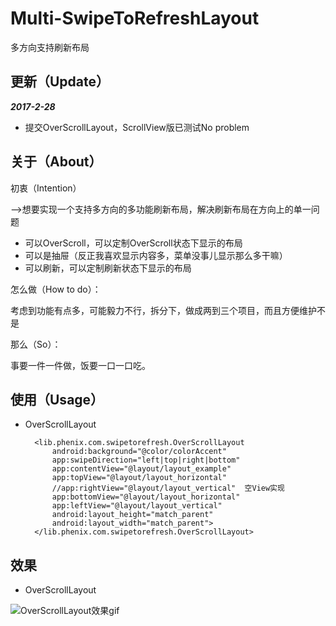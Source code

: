 # Multi-SwipeToRefreshLayout
多方向支持刷新布局

## 更新（Update）
_**2017-2-28**_
 * 提交OverScrollLayout，ScrollView版已测试No problem



## 关于（About）
初衷（Intention）

-->想要实现一个支持多方向的多功能刷新布局，解决刷新布局在方向上的单一问题
  * 可以OverScroll，可以定制OverScroll状态下显示的布局
  * 可以是抽屉（反正我喜欢显示内容多，菜单没事儿显示那么多干嘛）
  * 可以刷新，可以定制刷新状态下显示的布局

怎么做（How to do）：

考虑到功能有点多，可能毅力不行，拆分下，做成两到三个项目，而且方便维护不是

那么（So）：

事要一件一件做，饭要一口一口吃。


## 使用（Usage）

* OverScrollLayout

        <lib.phenix.com.swipetorefresh.OverScrollLayout
            android:background="@color/colorAccent"
            app:swipeDirection="left|top|right|bottom"
            app:contentView="@layout/layout_example"
            app:topView="@layout/layout_horizontal"
            //app:rightView="@layout/layout_vertical"  空View实现
            app:bottomView="@layout/layout_horizontal"
            app:leftView="@layout/layout_vertical"
            android:layout_height="match_parent"
            android:layout_width="match_parent">
        </lib.phenix.com.swipetorefresh.OverScrollLayout>

## 效果

* OverScrollLayout

![OverScrollLayout效果gif](screenshots.gif)

